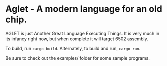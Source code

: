 # Aglet - A modern language for an old chip.

AGLET is just Another Great Language Executing Things.
It is very much in its infancy right now, but when complete it will target 6502 assembly.

To build, run `cargo build`. Alternately, to build and run, `cargo run`.

Be sure to check out the examples/ folder for some sample programs.
